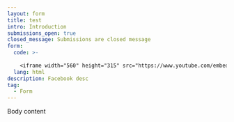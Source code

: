 ```yaml
---
layout: form
title: test
intro: Introduction
submissions_open: true
closed_message: Submissions are closed message
form:
  code: >-
    
    <iframe width="560" height="315" src="https://www.youtube.com/embed/aWRgNYwCXuw" title="YouTube video player" frameborder="0" allow="accelerometer; autoplay; clipboard-write; encrypted-media; gyroscope; picture-in-picture" allowfullscreen></iframe>
  lang: html
description: Facebook desc
tag:
  - Form
---
```

Body content